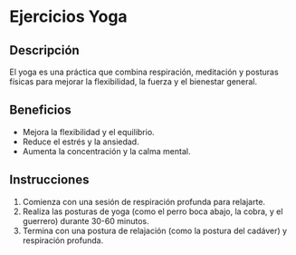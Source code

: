 # Ejercicios Yoga
## Descripción
El yoga es una práctica que combina respiración, meditación y posturas físicas para mejorar la flexibilidad, la fuerza y el bienestar general.
## Beneficios
- Mejora la flexibilidad y el equilibrio.
- Reduce el estrés y la ansiedad.
- Aumenta la concentración y la calma mental.
## Instrucciones
1. Comienza con una sesión de respiración profunda para relajarte.
2. Realiza las posturas de yoga (como el perro boca abajo, la cobra, y el guerrero) durante 30-60 minutos.
3. Termina con una postura de relajación (como la postura del cadáver) y respiración profunda.
